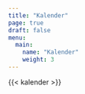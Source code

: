 ```yaml
---
title: "Kalender"
page: true
draft: false
menu:
  main:
    name: "Kalender"
    weight: 3
---
```


{{< kalender >}}